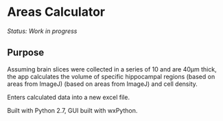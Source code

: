 # Areas Calculator

*Status: Work in progress*

## Purpose
Assuming brain slices were collected in a series of 10 and are 40µm thick, the app calculates the volume of specific hippocampal regions (based on areas from ImageJ) (based on areas from ImageJ) and cell density. 

Enters calculated data into a new excel file.


Built with Python 2.7, GUI built with wxPython. 

